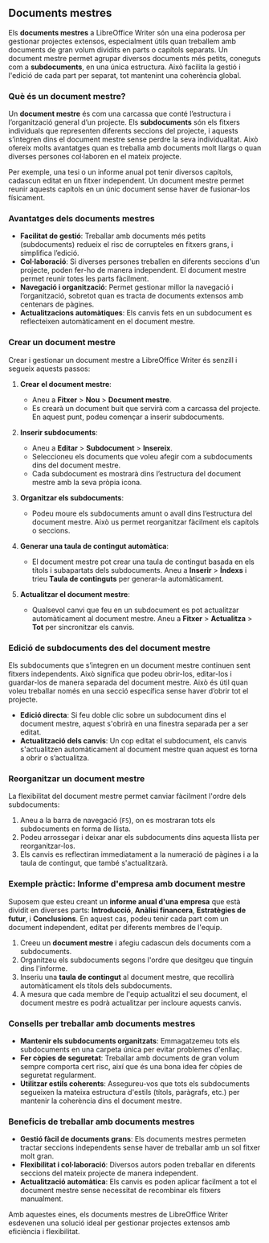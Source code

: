 ## Documents mestres

Els **documents mestres** a LibreOffice Writer són una eina poderosa per gestionar projectes extensos, especialment útils quan treballem amb documents de gran volum dividits en parts o capítols separats. Un document mestre permet agrupar diversos documents més petits, coneguts com a **subdocuments**, en una única estructura. Això facilita la gestió i l'edició de cada part per separat, tot mantenint una coherència global.

### Què és un document mestre?

Un **document mestre** és com una carcassa que conté l’estructura i l’organització general d’un projecte. Els **subdocuments** són els fitxers individuals que representen diferents seccions del projecte, i aquests s’integren dins el document mestre sense perdre la seva individualitat. Això ofereix molts avantatges quan es treballa amb documents molt llargs o quan diverses persones col·laboren en el mateix projecte.

Per exemple, una tesi o un informe anual pot tenir diversos capítols, cadascun editat en un fitxer independent. Un document mestre permet reunir aquests capítols en un únic document sense haver de fusionar-los físicament.

### Avantatges dels documents mestres

- **Facilitat de gestió**: Treballar amb documents més petits (subdocuments) redueix el risc de corrupteles en fitxers grans, i simplifica l’edició.
- **Col·laboració**: Si diverses persones treballen en diferents seccions d'un projecte, poden fer-ho de manera independent. El document mestre permet reunir totes les parts fàcilment.
- **Navegació i organització**: Permet gestionar millor la navegació i l’organització, sobretot quan es tracta de documents extensos amb centenars de pàgines.
- **Actualitzacions automàtiques**: Els canvis fets en un subdocument es reflecteixen automàticament en el document mestre.

### Crear un document mestre

Crear i gestionar un document mestre a LibreOffice Writer és senzill i segueix aquests passos:

1. **Crear el document mestre**:
    - Aneu a **Fitxer** > **Nou** > **Document mestre**.
    - Es crearà un document buit que servirà com a carcassa del projecte. En aquest punt, podeu començar a inserir subdocuments.

2. **Inserir subdocuments**:
    - Aneu a **Editar** > **Subdocument** > **Insereix**.
    - Seleccioneu els documents que voleu afegir com a subdocuments dins del document mestre.
    - Cada subdocument es mostrarà dins l’estructura del document mestre amb la seva pròpia icona.

3. **Organitzar els subdocuments**:
    - Podeu moure els subdocuments amunt o avall dins l’estructura del document mestre. Això us permet reorganitzar fàcilment els capítols o seccions.

4. **Generar una taula de contingut automàtica**:
    - El document mestre pot crear una taula de contingut basada en els títols i subapartats dels subdocuments. Aneu a **Inserir** > **Índexs** i trieu **Taula de continguts** per generar-la automàticament.

5. **Actualitzar el document mestre**:
    - Qualsevol canvi que feu en un subdocument es pot actualitzar automàticament al document mestre. Aneu a **Fitxer** > **Actualitza** > **Tot** per sincronitzar els canvis.

### Edició de subdocuments des del document mestre

Els subdocuments que s’integren en un document mestre continuen sent fitxers independents. Això significa que podeu obrir-los, editar-los i guardar-los de manera separada del document mestre. Això és útil quan voleu treballar només en una secció específica sense haver d’obrir tot el projecte.

- **Edició directa**: Si feu doble clic sobre un subdocument dins el document mestre, aquest s'obrirà en una finestra separada per a ser editat.
- **Actualització dels canvis**: Un cop editat el subdocument, els canvis s'actualitzen automàticament al document mestre quan aquest es torna a obrir o s’actualitza.

### Reorganitzar un document mestre

La flexibilitat del document mestre permet canviar fàcilment l'ordre dels subdocuments:

1. Aneu a la barra de navegació (`F5`), on es mostraran tots els subdocuments en forma de llista.
2. Podeu arrossegar i deixar anar els subdocuments dins aquesta llista per reorganitzar-los.
3. Els canvis es reflectiran immediatament a la numeració de pàgines i a la taula de contingut, que també s'actualitzarà.

### Exemple pràctic: Informe d'empresa amb document mestre

Suposem que esteu creant un **informe anual d'una empresa** que està dividit en diverses parts: **Introducció**, **Anàlisi financera**, **Estratègies de futur**, i **Conclusions**. En aquest cas, podeu tenir cada part com un document independent, editat per diferents membres de l'equip.

1. Creeu un **document mestre** i afegiu cadascun dels documents com a subdocuments.
2. Organitzeu els subdocuments segons l'ordre que desitgeu que tinguin dins l'informe.
3. Inseriu una **taula de contingut** al document mestre, que recollirà automàticament els títols dels subdocuments.
4. A mesura que cada membre de l'equip actualitzi el seu document, el document mestre es podrà actualitzar per incloure aquests canvis.

### Consells per treballar amb documents mestres

- **Mantenir els subdocuments organitzats**: Emmagatzemeu tots els subdocuments en una carpeta única per evitar problemes d'enllaç.
- **Fer còpies de seguretat**: Treballar amb documents de gran volum sempre comporta cert risc, així que és una bona idea fer còpies de seguretat regularment.
- **Utilitzar estils coherents**: Assegureu-vos que tots els subdocuments segueixen la mateixa estructura d'estils (títols, paràgrafs, etc.) per mantenir la coherència dins el document mestre.

### Beneficis de treballar amb documents mestres

- **Gestió fàcil de documents grans**: Els documents mestres permeten tractar seccions independents sense haver de treballar amb un sol fitxer molt gran.
- **Flexibilitat i col·laboració**: Diversos autors poden treballar en diferents seccions del mateix projecte de manera independent.
- **Actualització automàtica**: Els canvis es poden aplicar fàcilment a tot el document mestre sense necessitat de recombinar els fitxers manualment.

Amb aquestes eines, els documents mestres de LibreOffice Writer esdevenen una solució ideal per gestionar projectes extensos amb eficiència i flexibilitat.
